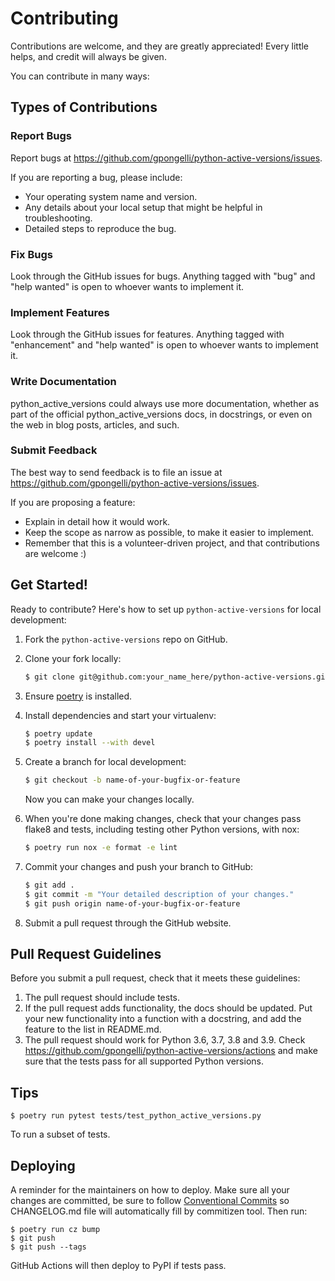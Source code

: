# Contributing

Contributions are welcome, and they are greatly appreciated! Every little
helps, and credit will always be given.

You can contribute in many ways:

## Types of Contributions

### Report Bugs

Report bugs at https://github.com/gpongelli/python-active-versions/issues.

If you are reporting a bug, please include:

* Your operating system name and version.
* Any details about your local setup that might be helpful in troubleshooting.
* Detailed steps to reproduce the bug.

### Fix Bugs

Look through the GitHub issues for bugs. Anything tagged with "bug" and "help
wanted" is open to whoever wants to implement it.

### Implement Features

Look through the GitHub issues for features. Anything tagged with "enhancement"
and "help wanted" is open to whoever wants to implement it.

### Write Documentation

python_active_versions could always use more documentation, whether as part of the
official python_active_versions docs, in docstrings, or even on the web in blog posts,
articles, and such.

### Submit Feedback

The best way to send feedback is to file an issue at https://github.com/gpongelli/python-active-versions/issues.

If you are proposing a feature:

* Explain in detail how it would work.
* Keep the scope as narrow as possible, to make it easier to implement.
* Remember that this is a volunteer-driven project, and that contributions
  are welcome :)

## Get Started!

Ready to contribute? Here's how to set up `python-active-versions` for local development:

1. Fork the `python-active-versions` repo on GitHub.

2. Clone your fork locally:
   ```bash
   $ git clone git@github.com:your_name_here/python-active-versions.git
   ```

3. Ensure [poetry](https://python-poetry.org/docs/) is installed.

4. Install dependencies and start your virtualenv:
   ```bash
   $ poetry update
   $ poetry install --with devel
   ```

5. Create a branch for local development:
   ```bash
   $ git checkout -b name-of-your-bugfix-or-feature
   ```

   Now you can make your changes locally.

6. When you're done making changes, check that your changes pass flake8 and
   tests, including testing other Python versions, with nox:
   ```bash
   $ poetry run nox -e format -e lint
   ```

7. Commit your changes and push your branch to GitHub:
   ```bash
   $ git add .
   $ git commit -m "Your detailed description of your changes."
   $ git push origin name-of-your-bugfix-or-feature
   ```

8. Submit a pull request through the GitHub website.

## Pull Request Guidelines

Before you submit a pull request, check that it meets these guidelines:

1. The pull request should include tests.
2. If the pull request adds functionality, the docs should be updated. Put
   your new functionality into a function with a docstring, and add the
   feature to the list in README.md.
3. The pull request should work for Python 3.6, 3.7, 3.8 and 3.9. Check
   https://github.com/gpongelli/python-active-versions/actions
   and make sure that the tests pass for all supported Python versions.

## Tips

```
$ poetry run pytest tests/test_python_active_versions.py
```

To run a subset of tests.


## Deploying

A reminder for the maintainers on how to deploy.
Make sure all your changes are committed, be sure to follow [Conventional Commits](https://www.conventionalcommits.org/en/v1.0.0/) so CHANGELOG.md file will automatically fill by commitizen tool.
Then run:

```
$ poetry run cz bump
$ git push
$ git push --tags
```

GitHub Actions will then deploy to PyPI if tests pass.
